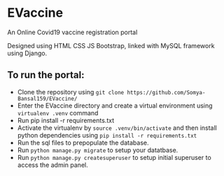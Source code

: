 # EVaccine
An Online Covid19 vaccine registration portal

Designed using HTML CSS JS Bootstrap, linked with MySQL framework using Django.

## To run the portal:
- Clone the repository using `git clone https://github.com/Somya-Bansal159/EVaccine/`
- Enter the EVaccine directory and create a virtual environment using `virtualenv .venv` command
- Run pip install -r requirements.txt
- Activate the virtualenv by `source .venv/bin/activate` and then install python dependencies using `pip install -r requirements.txt`
- Run the sql files to prepopulate the database.
- Run `python manage.py migrate` to setup your datatbase.
- Run `python manage.py createsuperuser` to setup initial superuser to access the admin panel.
